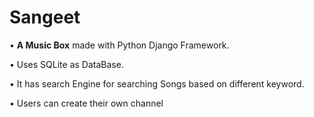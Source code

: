 # Sangeet

• **A Music Box** made with Python Django Framework.

• Uses SQLite as DataBase.

• It has search Engine for searching Songs based on different keyword.

• Users can create their own channel

